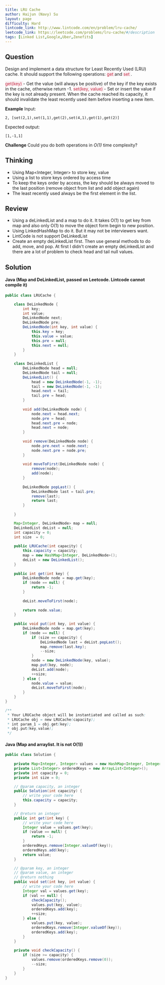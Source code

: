 ```yaml
---
title: LRU Cache
author: Haijun (Navy) Su
layout: page
difficulty: Hard
lintcode_link: http://www.lintcode.com/en/problem/lru-cache/
leetcode_link: https://leetcode.com/problems/lru-cache/#/description
tags: [Linked List,Google,Uber,Zenefits]
---
```

## Question
Design and implement a data structure for Least Recently Used (LRU) cache. It should support the following operations: <font style="color: #C72541; background: #F9F2F4;">get </font>and <font style="color: #C72541; background: #F9F2F4;">set </font>.

<font style="color: #C72541; background: #F9F2F4;">get(key) </font> - Get the value (will always be positive) of the key if the key exists in the cache, otherwise return -1.
<font style="color: #C72541; background: #F9F2F4;">set(key, value) </font> - Set or insert the value if the key is not already present. When the cache reached its capacity, it should invalidate the least recently used item before inserting a new item.

**Example**
Input: 
~~~
2, [set(2,1),set(1,1),get(2),set(4,1),get(1),get(2)]
~~~
Expected output:
~~~
[1,-1,1]
~~~

**Challenge**
Could you do both operations in *O(1)* time complexity?


## Thinking
* Using Map<Integer, Integer> to store key, value
* Using a list to store keys ordered by access time
* To keep the keys order by access, the key should be always moved to the last position (remove object from list and add object again)
* The least recently used always be the first element in the list.

## Review
* Using a deLinkedList and a map to do it. It takes O(1) to get key from map and also only O(1) to move the object form begin to new position.
* Using LinkedHashMap to do it. But it may not be interviewers want.
* LintCode is not support DeLinkedList
* Create an empty deLinkedList first. Then use general methods to do add, move, and pop. At first I didn't create an empty deLinkedList and there are a lot of problem to check head and tail null values.

## Solution
#### Java (Map and DeLinkedList, passed on Leetcode. Lintcode cannot compile it)
~~~ java
public class LRUCache {

    class DeLinkedNode {
        int key;
        int value;
        DeLinkedNode next;
        DeLinkedNode pre;
        DeLinkedNode(int key, int value) {
            this.key = key;
            this.value = value;
            this.pre = null;
            this.next = null;
        }
    }
    
    class DeLinkedList {
        DeLinkedNode head = null;
        DeLinkedNode tail = null;
        DeLinkedList() {
            head = new DeLinkedNode(-1, -1);
            tail = new DeLinkedNode(-1, -1);
            head.next = tail;
            tail.pre = head;
        }
        
        void add(DeLinkedNode node) {
            node.next = head.next;
            node.pre = head;
            head.next.pre = node;
            head.next = node;
        }
        
        void remove(DeLinkedNode node) {
            node.pre.next = node.next;
            node.next.pre = node.pre;
        }
        
        void moveToFirst(DeLinkedNode node) {
            remove(node);
            add(node);
        }
        
        DeLinkedNode popLast() {
            DeLinkedNode last = tail.pre;
            remove(last);
            return last;
        }
        
    }

    Map<Integer, DeLinkedNode> map = null;
    DeLinkedList deList = null;
    int capacity = 0;
    int size  = 0;
    
    public LRUCache(int capacity) {
        this.capacity = capacity;
        map = new HashMap<Integer, DeLinkedNode>();
        deList = new DeLinkedList();
    }
    
    public int get(int key) {
        DeLinkedNode node = map.get(key);
        if (node == null) {
            return -1;
        }
        
        deList.moveToFirst(node);
        
        return node.value;
    }
    
    public void put(int key, int value) {
        DeLinkedNode node = map.get(key);
        if (node == null) {
            if (size == capacity) {
                DeLinkedNode last = deList.popLast();
                map.remove(last.key);
                --size;
            }
            node = new DeLinkedNode(key, value);
            map.put(key, node);
            deList.add(node);
            ++size;
        } else {
            node.value = value;
            deList.moveToFirst(node);
        }
    }
}

/**
 * Your LRUCache object will be instantiated and called as such:
 * LRUCache obj = new LRUCache(capacity);
 * int param_1 = obj.get(key);
 * obj.put(key,value);
 */
~~~

#### Java (Map and arraylist. It is not O(1))
~~~ java
public class Solution {
    
    private Map<Integer, Integer> values = new HashMap<Integer, Integer>();
    private List<Integer> orderedKeys = new ArrayList<Integer>();
    private int capacity = 0;
    private int size = 0;

    // @param capacity, an integer
    public Solution(int capacity) {
        // write your code here
        this.capacity = capacity;
    }

    // @return an integer
    public int get(int key) {
        // write your code here
        Integer value = values.get(key);
        if (value == null) {
            return -1;
        }
        orderedKeys.remove(Integer.valueOf(key));
        orderedKeys.add(key);
        return value;
    }

    // @param key, an integer
    // @param value, an integer
    // @return nothing
    public void set(int key, int value) {
        // write your code here
        Integer val = values.get(key);
        if (val == null) {
            checkCapacity();
            values.put(key, value);
            orderedKeys.add(key);
            ++size;
        } else {
            values.put(key, value);
            orderedKeys.remove(Integer.valueOf(key));
            orderedKeys.add(key);
        }
    }
    
    private void checkCapacity() {
        if (size >= capacity) {
            values.remove(orderedKeys.remove(0));
            --size;
        }
    }
}
~~~
